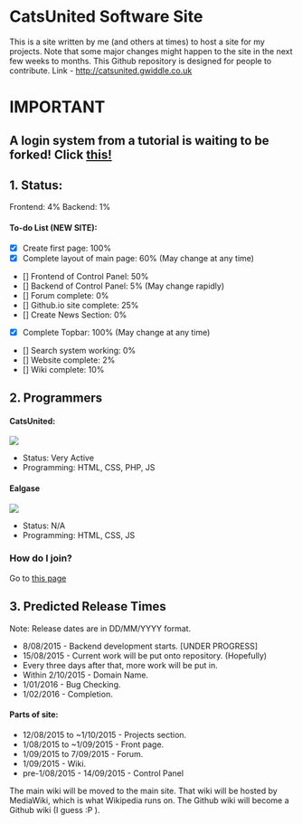 # CatsUnited Software Site
This is a site written by me (and others at times) to host a site for my projects. Note that some major changes might happen to the site in the next few weeks to months. This Github repository is designed for people to contribute.
Link - http://catsunited.gwiddle.co.uk

# IMPORTANT

## A login system from a tutorial is waiting to be forked! Click [this!](https://github.com/CatsUnitedComputers/Cats-Site/issues/7)

## 1. Status:
Frontend: 4%
Backend: 1%
#### To-do List (NEW SITE):
- [x] Create first page: 100%
- [x] Complete layout of main page: 60% (May change at any time)
 - [] Frontend of Control Panel: 50%
 - [] Backend of Control Panel: 5% (May change rapidly)
- [] Forum complete: 0%
- [] Github.io site complete: 25%
- [] Create News Section: 0%
- [x] Complete Topbar: 100% (May change at any time)
- [] Search system working: 0%
- [] Website complete: 2%
- [] Wiki complete: 10%

## 2. Programmers

#### CatsUnited:
<img src="https://avatars1.githubusercontent.com/u/11802445?v=3&s=96"></img>
* Status: Very Active
* Programming: HTML, CSS, PHP, JS

#### Ealgase
<img src="https://avatars0.githubusercontent.com/u/11603778?v=3&s=96"></img>
* Status: N/A
* Programming: HTML, CSS, JS

### How do I join?
Go to [this page](https://github.com/CatsUnitedComputers/Cats-Site/issues/3)

## 3. Predicted Release Times

Note: Release dates are in DD/MM/YYYY format.
- 8/08/2015 - Backend development starts. [UNDER PROGRESS]
- 15/08/2015 - Current work will be put onto repository. (Hopefully)
- Every three days after that, more work will be put in.
- Within 2/10/2015 - Domain Name.
- 1/01/2016 - Bug Checking.
-  1/02/2016 - Completion.

#### Parts of site:

- 12/08/2015 to ~1/10/2015 - Projects section.
- 1/08/2015 to ~1/09/2015 - Front page.
- 1/09/2015 to 7/09/2015 - Forum.
- 1/09/2015 - Wiki.
- pre-1/08/2015 - 14/09/2015 - Control Panel

The main wiki will be moved to the main site. That wiki will be hosted by MediaWiki, which is what Wikipedia runs on. The Github wiki will become a Github wiki (I guess :P ).
